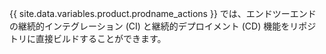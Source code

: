 {{ site.data.variables.product.prodname_actions }} では、エンドツーエンドの継続的インテグレーション (CI) と継続的デプロイメント (CD) 機能をリポジトリに直接ビルドすることができます。
